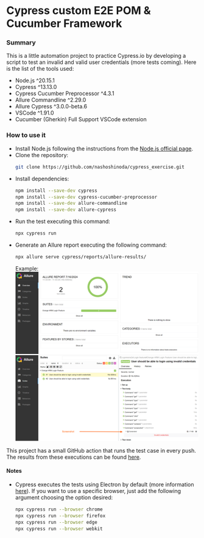 # Cypress custom E2E POM & Cucumber Framework

### Summary
This is a little automation project to practice Cypress.io by developing a script to test an invalid and valid user credentials (more tests coming). Here is the list of the tools used:
* Node.js ^20.15.1
* Cypress ^13.13.0
* Cypress Cucumber Preprocessor ^4.3.1
* Allure Commandline ^2.29.0
* Allure Cypress ^3.0.0-beta.6
* VSCode ^1.91.0
* Cucumber (Gherkin) Full Support VSCode extension

### How to use it
* Install Node.js following the instructions from the [Node.js official page](https://nodejs.org/en/download/package-manager).
* Clone the repository:
    ```sh
    git clone https://github.com/nashoshinoda/cypress_exercise.git
    ```
* Install dependencies:
    ```sh
    npm install --save-dev cypress
    npm install --save-dev cypress-cucumber-preprocessor
    npm install --save-dev allure-commandline
    npm install --save-dev allure-cypress
    ```
* Run the test executing this command:
    ```sh
    npx cypress run
    ```
* Generate an Allure report executing the following command:
    ```sh
    npx allure serve cypress/reports/allure-results/
    ```
    Example:
    ![Allure Report - Global results](./resources/report-001.png)
    ![Allure Report - Details from the test](./resources/report-002.png)

This project has a small GitHub action that runs the test case in every push. The results from these executions can be found [here](https://github.com/nashoshinoda/cypress_exercise/actions).

#### Notes
* Cypress executes the tests using Electron by default (more information [here](https://docs.cypress.io/guides/guides/launching-browsers)). If you want to use a specific browser, just add the following argument choosing the option desired:
    ```sh
    npx cypress run --browser chrome
    npx cypress run --browser firefox
    npx cypress run --browser edge
    npx cypress run --browser webkit
    ```
